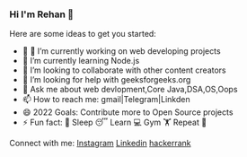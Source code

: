 ### Hi I'm Rehan 👋

<!--
**Rehan018/Rehan018-->

Here are some ideas to get you started:

- 🔭 🔭 I’m currently working on web developing projects
- 🌱 I’m currently learning Node.js
- 👯 I’m looking to collaborate with other content creators
- 🤔 I’m looking for help with geeksforgeeks.org
- 💬 Ask me about web devlopment,Core Java,DSA,OS,Oops
- 📫 How to reach me: gmail|Telegram|Linkden
- 😄 2022 Goals: Contribute more to Open Source projects
- ⚡ Fun fact: 🍔 Sleep 😴 Learn 💻 Gym 🏋️ Repeat 🔁




Connect with me:
[Instagram](https://www.instagram.com/)
[Linkedin](https://www.linkedin.com/in/rehan-alam-bb5240168/)
[hackerrank](https://www.hackerrank.com/rehanalam5090)

